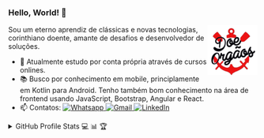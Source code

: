 ### Hello, World! 👋

<img width="20%" align="right" alt="Github" src="https://github.com/guinther-erich/guinther-erich/blob/main/assets/sccp_doe_orgaos.gif">

Sou um eterno aprendiz de clássicas e novas tecnologias, corinthiano doente, amante de desafios e desenvolvedor de soluções.

- 🔭 Atualmente estudo por conta própria através de cursos onlines.
- 📚 Busco por conhecimento em mobile, principlamente em Kotlin para Android. Tenho também bom conhecimento na área de frontend usando JavaScript, Bootstrap, Angular e React. 
- 📫 Contatos: <a href="https://api.whatsapp.com/send?phone=5561982959376"> <img src="https://img.shields.io/badge/-Whatsapp-4CA143?style=flat&labelColor=4CA143&logo=whatsapp&logoColor=white" title="Text me" alt="Whatsapp"> </a> <a href="mailto:guinther.erich@gmail.com"> <img src="https://img.shields.io/badge/-Gmail-c14438?style=flat&logo=Gmail&logoColor=white" title="Send me an email" alt="Gmail"> </a> <a href="https://www.linkedin.com/in/guinther-erich/"> <img src="https://img.shields.io/badge/-LinkedIn-blue?style=flat&logo=Linkedin&logoColor=white" title="My Social Network" alt="LinkedIn"> </a>

<details>
    <summary align="left">GitHub Profile Stats 💻 📊 🏆</summary>
    <img src="https://github-readme-stats.vercel.app/api/top-langs/?username=guinther-erich&langs_count=8&layout=compact&theme=gruvbox" align="left" width="365px" height="210" /> 
    <img src="https://github-readme-stats.vercel.app/api?username=guinther-erich&show_icons=true&theme=gruvbox" width="465px" height="210" />
</details>

